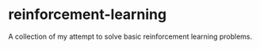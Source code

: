 # reinforcement-learning
 A collection of my attempt to solve basic reinforcement learning problems.
